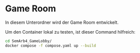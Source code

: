 # Game Room

In diesem Unterordner wird der Game Room entwickelt.

Um den Container lokal zu testen, ist dieser Command hilfreich:

```bash
cd SemArb4_GameLobby/
docker compose -f compose.yaml up --build
```
